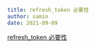 ```yaml
title: refresh_token 必要性
author: samin
date: 2021-09-09 
```

[refresh_token 必要性](https://gaudy-feels-700.notion.site/refresh_token-0e30906611b04a3dae91386b2062fdd9)